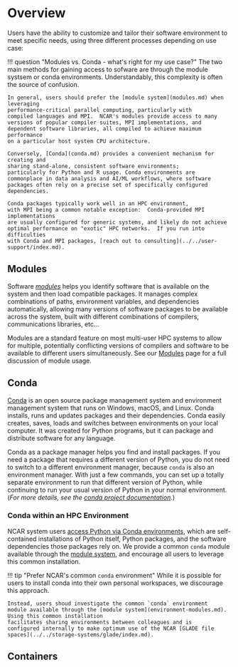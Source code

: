 # Overview

Users have the ability to customize and tailor their software environment to meet specific needs, using three different processes depending on use case:

!!! question "Modules vs. Conda - what's right for my use case?"
    The two main methods for gaining access to sofware are through the module systsem or conda environments. Understandably, this complexity is often the source of confusion.

    In general, users should prefer the [module system](modules.md) when leveraging
    performance-critical parallel computing, particularly with
    compiled languages and MPI.  NCAR's modules provide access to many
    versions of popular compiler suites, MPI implementations, and
    dependent software libraries, all compiled to achieve maximum performance
    on a particular host system CPU architecture.

    Conversely, [Conda](conda.md) provides a convenient mechanism for creating and
    sharing stand-alone, consistent software environments;
    particularly for Python and R usage. Conda environments are
    commonplace in data analysis and AI/ML workflows, where software
    packages often rely on a precise set of specifically configured
    dependencies.

    Conda packages typically work well in an HPC environment,
    with MPI being a common notable exception:  Conda-provided MPI implementations
    are usually configured for generic systems, and likely do not achieve
    optimal performance on "exotic" HPC networks.  If you run into difficulties
    with Conda and MPI packages, [reach out to consulting](../../user-support/index.md).


## Modules
Software [*modules*](./modules.md)  helps you identify software that is available on
the system and then load compatible packages. It manages complex
combinations of paths, environment variables, and dependencies automatically,
allowing many versions of software packages to be available across the
system, built with different combinations of compilers, communications libraries, etc...

Modules are a standard feature on most multi-user HPC systems to allow for
multiple, potentially conflicting versions of compilers and software to be available
to different users simultaneously.  See our
[Modules](modules.md) page for a full discussion of module usage.

## Conda
[Conda](./conda.md) is an open source package management
system and environment management system that runs on Windows, macOS,
and Linux. Conda installs, runs and updates packages and their
dependencies. Conda easily creates, saves, loads and switches between
environments on your local computer. It was created for Python
programs, but it can package and distribute software for any language.

Conda as a package manager helps you find and install packages. If you
need a package that requires a different version of Python, you do not
need to switch to a different environment manager, because `conda` is
also an environment manager. With just a few commands, you can set up
a totally separate environment to run that different version of
Python, while continuing to run your usual version of Python in your
normal environment.
(*For more details, see the [conda project documentation](https://docs.conda.io).*)

### Conda within an HPC Environment
NCAR system users [access Python via Conda environments](./conda.md), which
are self-contained installations of Python itself, Python packages,
and the software dependencies those packages rely on. We provide a
common `conda` module available through the [module system](environment-modules.md), and encourage all users to leverage
this common installation.

!!! tip "Prefer NCAR's common `conda` environment"
    While it is possible for users to install conda into their own
    personal workspaces, we discourage this approach.

    Instead, users shoud investigate the common `conda` environment
    module available through the [module system](environment-modules.md).  Using this common installation
    facilitates sharing environments between colleagues and is
    configured internally to make optimum use of the NCAR [GLADE file spaces](../../storage-systems/glade/index.md).

## Containers